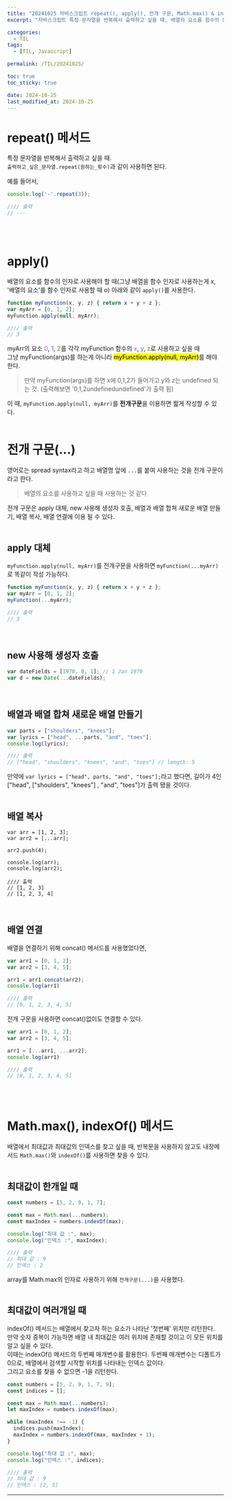 ```yaml
---
title: "20241025 자바스크립트 repeat(), apply(), 전개 구문, Math.max() & indexOf() 메서드"
excerpt: "자바스크립트 특정 문자열을 반복해서 출력하고 싶을 때, 배열의 요소를 함수의 인자로 사용하고 싶을 때, 전개 구문(...)이란?, 배열에서 최대값과 최대값의 인덱스를 모두 찾고 싶을 때"

categories:
  - TIL
tags:
  - [TIL, Javascript]

permalink: /TIL/20241025/

toc: true
toc_sticky: true

date: 2024-10-25
last_modified_at: 2024-10-25
---
```


# repeat() 메서드
특정 문자열을 반복해서 출력하고 싶을 때.<br>
```출력하고_싶은_문자열.repeat(원하는_횟수)```과 같이 사용하면 된다. <br>

예를 들어서,
```javascript
console.log('-'.repeat(3));

//// 출력
// ---
```
<br><br>



# apply()
배열의 요소를 함수의 인자로 사용해야 할 때(그냥 배열을 함수 인자로 사용하는게 x, '배열의 요소'를 함수 인자로 사용할 때 o) 아래와 같이 ```apply()```를 사용한다.<br>
```javascript
function myFunction(x, y, z) { return x + y + z };
var myArr = [0, 1, 2];
myFunction.apply(null, myArr);

//// 출력
// 3
```
myArr의 요소 <span style="color:MediumOrchid">0</span>, <span style="color:RoyalBlue">1</span>, <span style="color:olive">2</span>를 
각각 myFunction 함수의 <span style="color:MediumOrchid">x</span>, <span style="color:RoyalBlue">y</span>, <span style="color:olive">z</span>로 사용하고 싶을 때 <br>
그냥 myFunction(args)를 하는게 아니라 <mark>myFunction.apply(null, myArr)</mark>를 해야 한다.<br>
> 만약 myFunction(args)를 하면 x에 0,1,2가 들어가고 y와 z는 undefined 되는 것. (출력해보면 '0,1,2undefinedundefined'가 출력 됨)<br>

이 때, ```myFunction.apply(null, myArr)```를 **전개구문**을 이용하면 짧게 작성할 수 있다.<br><br>




# 전개 구문(...)
영어로는 spread syntax라고 하고 배열명 앞에 ```...```를 붙여 사용하는 것을 전개 구문이라고 한다.<br>
> 배열의 요소를 사용하고 싶을 때 사용하는 것 같다

전개 구문은 apply 대체, new 사용해 생성자 호출, 배열과 배열 합쳐 새로운 배열 만들기, 배열 복사, 배열 연결에 이용 될 수 있다.<br><br>

## apply 대체
```myFunction.apply(null, myArr)```를 전개구문을 사용하면 ```myFunction(...myArr)```로 똑같이 작성 가능하다.<br>

```javascript
function myFunction(x, y, z) { return x + y + z };
var myArr = [0, 1, 2];
myFunction(...myArr);

//// 출력
// 3
```
<br>

## new 사용해 생성자 호출
```javascript
var dateFields = [1970, 0, 1]; // 1 Jan 1970
var d = new Date(...dateFields);
```
<br>

## 배열과 배열 합쳐 새로운 배열 만들기
```javascript
var parts = ["shoulders", "knees"];
var lyrics = ["head", ...parts, "and", "toes"];
console.log(lyrics);

//// 출력
// ["head", "shoulders", "knees", "and", "toes"] // length: 5
```
만약에 ```var lyrics = ["head", parts, "and", "toes"];```라고 했다면, 길이가 4인 ["head", ["shoulders", "knees"] , "and", "toes"]가 출력 됐을 것이다.<br><br>

## 배열 복사
```
var arr = [1, 2, 3];
var arr2 = [...arr];

arr2.push(4);

console.log(arr);
console.log(arr2);

//// 출력
// [1, 2, 3]
// [1, 2, 3, 4]
```
<br>

## 배열 연결
배열을 연결하기 위해 concat() 메서드를 사용했었다면, 
```javascript
var arr1 = [0, 1, 2];
var arr2 = [3, 4, 5];

arr1 = arr1.concat(arr2);
console.log(arr1)

//// 출력
// [0, 1, 2, 3, 4, 5]
```

전개 구문을 사용하면 concat()없이도 연결할 수 있다.
```javascript
var arr1 = [0, 1, 2];
var arr2 = [3, 4, 5];

arr1 = [...arr1, ...arr2];
console.log(arr1)

//// 출력
// [0, 1, 2, 3, 4, 5]
```
<br><br>



# Math.max(), indexOf() 메서드
배열에서 최대값과 최대값의 인덱스를 찾고 싶을 때, 반복문을 사용하지 않고도 내장메서드 ```Math.max()```와 ```indexOf()```를 사용하면 찾을 수 있다.<br><br>

## 최대값이 한개일 때
```javascript
const numbers = [5, 2, 9, 1, 7];

const max = Math.max(...numbers);
const maxIndex = numbers.indexOf(max);

console.log("최대 값 :", max);
console.log("인덱스 :", maxIndex);

//// 출력
// 최대 값 : 9
// 인덱스 : 2
```
array를 Math.max의 인자로 사용하기 위해 ```전개구문(...)```을 사용했다. <br><br>

## 최대값이 여러개일 때
indexOf() 메서드는 배열에서 찾고자 하는 요소가 나타난 '첫번째' 위치만 리턴한다. <br>
만약 숫자 중복이 가능하면 배열 내 최대값은 여러 위치에 존재할 것이고 이 모든 위치를 알고 싶을 수 있다. <br>
이때는 indexOf() 메서드의 두번째 매개변수를 활용한다. 두번째 매개변수는 디폴트가 0으로, 배열에서 검색할 시작할 위치를 나타내는 인덱스 값이다.<br>
그리고 요소를 찾을 수 없으면 -1을 리턴한다.
```javascript
const numbers = [5, 2, 9, 1, 7, 9];
const indices = []; 

const max = Math.max(...numbers);
let maxIndex = numbers.indexOf(max);

while (maxIndex !== -1) {
  indices.push(maxIndex);
  maxIndex = numbers.indexOf(max, maxIndex + 1);
}

console.log("최대 값 :", max);
console.log("인덱스 :", indices);

//// 출력
// 최대 값 : 9
// 인덱스 : [2, 5]
```



<hr>
